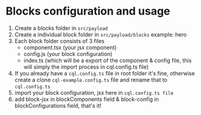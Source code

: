 # Blocks configuration and usage

1. Create a blocks folder in `src/payload`
2. Create a individual block folder in `src/payload/blocks` example: hero
3. Each block folder consists of 3 files
   - component.tsx (your jsx component)
   - config.js (your block configuration)
   - index.ts (which will be a export of the component & config file, this will
     simply the import process in cql.config.ts file)
4. If you already have a `cql.config.ts` file in root folder it's fine,
   otherwise create a clone `cql-example.config.ts` file and rename that to
   `cql.config.ts`
5. import your block configuration, jsx here in `cql.config.ts file`
6. add block-jsx in blockComponents field & block-config in blockConfigurations
   field, that's it!
